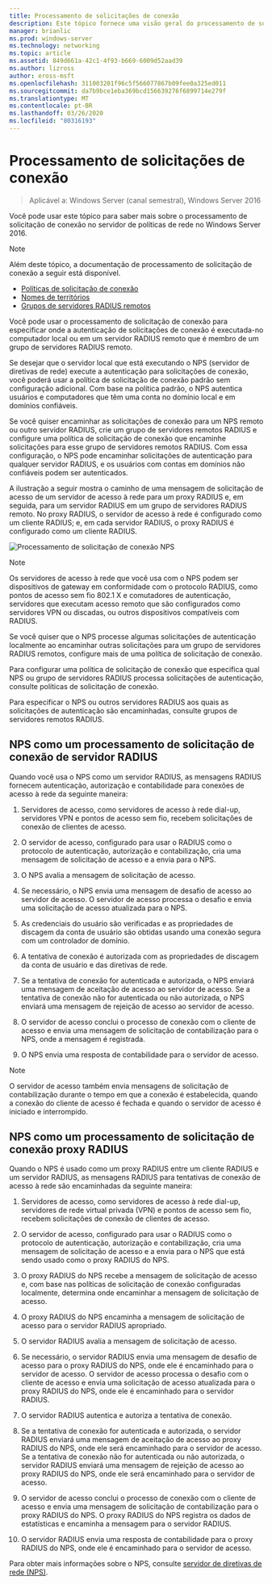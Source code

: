 ```yaml
---
title: Processamento de solicitações de conexão
description: Este tópico fornece uma visão geral do processamento de solicitação de conexão do servidor de políticas de rede no Windows Server 2016.
manager: brianlic
ms.prod: windows-server
ms.technology: networking
ms.topic: article
ms.assetid: 849d661a-42c1-4f93-b669-6009d52aad39
ms.author: lizross
author: eross-msft
ms.openlocfilehash: 311003201f96c5f566077867b09fee0a325ed011
ms.sourcegitcommit: da7b9bce1eba369bcd156639276f6899714e279f
ms.translationtype: MT
ms.contentlocale: pt-BR
ms.lasthandoff: 03/26/2020
ms.locfileid: "80316193"
---
```

# <a name="connection-request-processing"></a>Processamento de solicitações de conexão

>Aplicável a: Windows Server (canal semestral), Windows Server 2016

Você pode usar este tópico para saber mais sobre o processamento de solicitação de conexão no servidor de políticas de rede no Windows Server 2016.

>[!NOTE]
>Além deste tópico, a documentação de processamento de solicitação de conexão a seguir está disponível.
> - [Políticas de solicitação de conexão](nps-crp-crpolicies.md)
> - [Nomes de territórios](nps-crp-realm-names.md)
> - [Grupos de servidores RADIUS remotos](nps-crp-rrsg.md)

Você pode usar o processamento de solicitação de conexão para especificar onde a autenticação de solicitações de conexão é executada-no computador local ou em um servidor RADIUS remoto que é membro de um grupo de servidores RADIUS remoto. 

Se desejar que o servidor local que está executando o NPS (servidor de diretivas de rede) execute a autenticação para solicitações de conexão, você poderá usar a política de solicitação de conexão padrão sem configuração adicional. Com base na política padrão, o NPS autentica usuários e computadores que têm uma conta no domínio local e em domínios confiáveis.

Se você quiser encaminhar as solicitações de conexão para um NPS remoto ou outro servidor RADIUS, crie um grupo de servidores remotos RADIUS e configure uma política de solicitação de conexão que encaminhe solicitações para esse grupo de servidores remotos RADIUS. Com essa configuração, o NPS pode encaminhar solicitações de autenticação para qualquer servidor RADIUS, e os usuários com contas em domínios não confiáveis podem ser autenticados.

A ilustração a seguir mostra o caminho de uma mensagem de solicitação de acesso de um servidor de acesso à rede para um proxy RADIUS e, em seguida, para um servidor RADIUS em um grupo de servidores RADIUS remoto. No proxy RADIUS, o servidor de acesso à rede é configurado como um cliente RADIUS; e, em cada servidor RADIUS, o proxy RADIUS é configurado como um cliente RADIUS.


![Processamento de solicitação de conexão NPS](../../media/Nps-Connection-Request-Processing/Nps-Connection-Request-Processing.jpg)


>[!NOTE]
>Os servidores de acesso à rede que você usa com o NPS podem ser dispositivos de gateway em conformidade com o protocolo RADIUS, como pontos de acesso sem fio 802.1 X e comutadores de autenticação, servidores que executam acesso remoto que são configurados como servidores VPN ou discadas, ou outros dispositivos compatíveis com RADIUS.

Se você quiser que o NPS processe algumas solicitações de autenticação localmente ao encaminhar outras solicitações para um grupo de servidores RADIUS remotos, configure mais de uma política de solicitação de conexão.

Para configurar uma política de solicitação de conexão que especifica qual NPS ou grupo de servidores RADIUS processa solicitações de autenticação, consulte políticas de solicitação de conexão.

Para especificar o NPS ou outros servidores RADIUS aos quais as solicitações de autenticação são encaminhadas, consulte grupos de servidores remotos RADIUS.

## <a name="nps-as-a-radius-server-connection-request-processing"></a>NPS como um processamento de solicitação de conexão de servidor RADIUS

Quando você usa o NPS como um servidor RADIUS, as mensagens RADIUS fornecem autenticação, autorização e contabilidade para conexões de acesso à rede da seguinte maneira:

1. Servidores de acesso, como servidores de acesso à rede dial-up, servidores VPN e pontos de acesso sem fio, recebem solicitações de conexão de clientes de acesso. 

2. O servidor de acesso, configurado para usar o RADIUS como o protocolo de autenticação, autorização e contabilização, cria uma mensagem de solicitação de acesso e a envia para o NPS. 

3. O NPS avalia a mensagem de solicitação de acesso. 

4. Se necessário, o NPS envia uma mensagem de desafio de acesso ao servidor de acesso. O servidor de acesso processa o desafio e envia uma solicitação de acesso atualizada para o NPS. 

5. As credenciais do usuário são verificadas e as propriedades de discagem da conta de usuário são obtidas usando uma conexão segura com um controlador de domínio. 

6. A tentativa de conexão é autorizada com as propriedades de discagem da conta de usuário e das diretivas de rede. 

7. Se a tentativa de conexão for autenticada e autorizada, o NPS enviará uma mensagem de aceitação de acesso ao servidor de acesso. Se a tentativa de conexão não for autenticada ou não autorizada, o NPS enviará uma mensagem de rejeição de acesso ao servidor de acesso. 

8. O servidor de acesso conclui o processo de conexão com o cliente de acesso e envia uma mensagem de solicitação de contabilização para o NPS, onde a mensagem é registrada. 

9. O NPS envia uma resposta de contabilidade para o servidor de acesso. 

>[!NOTE]
>O servidor de acesso também envia mensagens de solicitação de contabilização durante o tempo em que a conexão é estabelecida, quando a conexão do cliente de acesso é fechada e quando o servidor de acesso é iniciado e interrompido.

## <a name="nps-as-a-radius-proxy-connection-request-processing"></a>NPS como um processamento de solicitação de conexão proxy RADIUS

Quando o NPS é usado como um proxy RADIUS entre um cliente RADIUS e um servidor RADIUS, as mensagens RADIUS para tentativas de conexão de acesso à rede são encaminhadas da seguinte maneira:

1. Servidores de acesso, como servidores de acesso à rede dial-up, servidores de rede virtual privada (VPN) e pontos de acesso sem fio, recebem solicitações de conexão de clientes de acesso.

2. O servidor de acesso, configurado para usar o RADIUS como o protocolo de autenticação, autorização e contabilização, cria uma mensagem de solicitação de acesso e a envia para o NPS que está sendo usado como o proxy RADIUS do NPS.

3. O proxy RADIUS do NPS recebe a mensagem de solicitação de acesso e, com base nas políticas de solicitação de conexão configuradas localmente, determina onde encaminhar a mensagem de solicitação de acesso.

4. O proxy RADIUS do NPS encaminha a mensagem de solicitação de acesso para o servidor RADIUS apropriado.

5. O servidor RADIUS avalia a mensagem de solicitação de acesso.

6. Se necessário, o servidor RADIUS envia uma mensagem de desafio de acesso para o proxy RADIUS do NPS, onde ele é encaminhado para o servidor de acesso. O servidor de acesso processa o desafio com o cliente de acesso e envia uma solicitação de acesso atualizada para o proxy RADIUS do NPS, onde ele é encaminhado para o servidor RADIUS.

7. O servidor RADIUS autentica e autoriza a tentativa de conexão.

8. Se a tentativa de conexão for autenticada e autorizada, o servidor RADIUS enviará uma mensagem de aceitação de acesso ao proxy RADIUS do NPS, onde ele será encaminhado para o servidor de acesso. Se a tentativa de conexão não for autenticada ou não autorizada, o servidor RADIUS enviará uma mensagem de rejeição de acesso ao proxy RADIUS do NPS, onde ele será encaminhado para o servidor de acesso.

9. O servidor de acesso conclui o processo de conexão com o cliente de acesso e envia uma mensagem de solicitação de contabilização para o proxy RADIUS do NPS. O proxy RADIUS do NPS registra os dados de estatísticas e encaminha a mensagem para o servidor RADIUS.

10. O servidor RADIUS envia uma resposta de contabilidade para o proxy RADIUS do NPS, onde ele é encaminhado para o servidor de acesso.

Para obter mais informações sobre o NPS, consulte [servidor de diretivas de rede (NPS)](nps-top.md).
